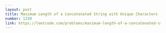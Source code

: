```yaml
---
layout: post
title: Maximum Length of a Concatenated String with Unique Characters
number: 1239
link: https://leetcode.com/problems/maximum-length-of-a-concatenated-string-with-unique-characters
---
```

